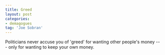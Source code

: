 ```yaml
---
title: Greed
layout: post
categories:
- demagogues
tag: 'Joe Sobran'
---
```


Politicians never accuse you of 'greed' for wanting other people's money --- only for wanting to keep your own money.